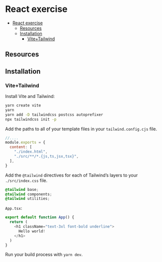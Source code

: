 # React exercise

- [React exercise](#react-exercise)
	- [Resources](#resources)
	- [Installation](#installation)
		- [Vite+Tailwind](#vitetailwind)

## Resources

## Installation

### Vite+Tailwind

Install Vite and Tailwind:

```bash
yarn create vite
yarn
yarn add -D tailwindcss postcss autoprefixer
npx tailwindcss init -p
```

Add the paths to all of your template files in your `tailwind.config.cjs` file.

```javascript
//....
module.exports = {
  content: [
    "./index.html",
    "./src/**/*.{js,ts,jsx,tsx}",
  ],
}
```

Add the `@tailwind` directives for each of Tailwind’s layers to your `./src/index.css` file.


```css
@tailwind base;
@tailwind components;
@tailwind utilities;
```

`App.tsx`:

```typescript
export default function App() {
  return (
    <h1 className="text-3xl font-bold underline">
      Hello world!
    </h1>
  )
}
```

Run your build process with `yarn dev`.
